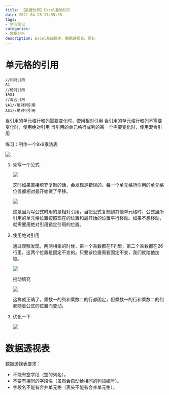 ```yaml
---
title: 【数据分析】Excel基础知识
date: 2021-04-28 17:55:35
tags:
- 学习笔记
categories:
- 数据分析
description: Excel基础操作、数据透视表、图标
---
```


# 单元格的引用

```
//相对引用
A1
//绝对引用
$A$1
//混合引用
$A1//绝对列引用
A$1//绝对行引用
```
当引用的单元格行和列需要变化时，使用相对引用
当引用的单元格行和列不需要变化时，使用绝对引用
当引用的单元格行或列的某一个需要变化时，使用混合引用

练习：制作一个9x9乘法表

![](https://gitee.com/ethan-H/imghost/raw/master/blog/Xnip2021-05-08_20-36-59.jpg)

1. 先写一个公式

   ![](https://gitee.com/ethan-H/imghost/raw/master/blog/Xnip2021-05-08_20-39-20.jpg)

   这时如果直接填充复制的话，会发现是错误的。每一个单元格所引用的单元格位置都相对最开始做了平移。

   ![](https://gitee.com/ethan-H/imghost/raw/master/blog/Xnip2021-05-08_20-42-02.jpg)

   这是因为写公式时用的是相对引用，当把公式复制到其他单元格时，公式里所引用的单元格位置按照现在的位置和最开始的位置平行移动。如果不想移动，就需要用绝对引用锁定引用的位置。

2. 使用绝对引用

   通过观察发现，两两相乘的时候，第一个乘数都在F列里，第二个乘数都在26行里，这两个位置是固定不变的。只要该位置需要固定不变，我们就给他加锁。

   ![](https://gitee.com/ethan-H/imghost/raw/master/blog/Xnip2021-05-08_20-52-22.jpg)

   拖动填充

   ![](https://gitee.com/ethan-H/imghost/raw/master/blog/Xnip2021-05-08_20-53-46.jpg)

   这样就正确了。乘数一的列和乘数二的行都固定，但乘数一的行和乘数二的列都随着公式的位置而变动。

3. 优化一下

   ![](https://gitee.com/ethan-H/imghost/raw/master/blog/Xnip2021-05-08_20-56-42.jpg)

# 数据透视表

数据透视表要求：

- 不能有空字段（空的列名）。
- 不要有相同的字段名（虽然会自动给相同的列加编号）。
- 字段名不能有合并单元格（表头不能有合并单元格）。

